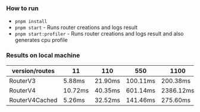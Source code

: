 ### How to run

* `pnpm install`
* `pnpm start` - Runs router creations and logs result
* `pnpm start:profiler` - Runs router creations and logs result and also generates cpu profile


### Results on local machine

| version/routes| 11       | 110      | 550      | 1100      | 2200      |
|---------------|----------|----------|----------|-----------|-----------|
| RouterV3      | 5.88ms   | 21.90ms  | 100.11ms | 200.38ms  | 405.75ms  |
| RouterV4      | 10.72ms  | 40.35ms  | 601.14ms | 2386.12ms | 9649.10ms |
| RouterV4Cached| 5.26ms   | 32.52ms  | 141.46ms | 275.60ms  | 553.46ms  |

